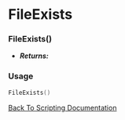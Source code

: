 # FileExists

### FileExists()
- ***Returns:*** 

### Usage

```Lua
FileExists()
```


[Back To Scripting Documentation](../README.md)
